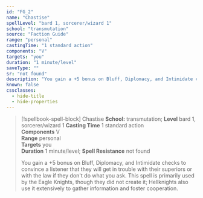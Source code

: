 ```yaml
---
id: "FG_2"
name: "Chastise"
spellLevel: "bard 1, sorcerer/wizard 1"
school: "transmutation"
source: "Faction Guide"
range: "personal"
castingTime: "1 standard action"
components: "V"
targets: "you"
duration: "1 minute/level"
saveType: ""
sr: "not found"
description: "You gain a +5 bonus on Bluff, Diplomacy, and Intimidate checks to convince a listener that they will get in trouble with their superiors or with the law if they don't do what you ask.  This spell is primarily used by the Eagle Knights, though they did not create it; Hellknights also use it extensively to gather information and foster cooperation."
known: false
cssclasses:
  - hide-title
  - hide-properties
---
```


> [!spellbook-spell-block] Chastise
> **School:** transmutation; **Level** bard 1, sorcerer/wizard 1
> **Casting Time** 1 standard action  
> **Components** V  
> **Range** personal  
> **Targets** you  
> **Duration** 1 minute/level; **Spell Resistance** not found
> 
> You gain a +5 bonus on Bluff, Diplomacy, and Intimidate checks to convince a listener that they will get in trouble with their superiors or with the law if they don't do what you ask.  This spell is primarily used by the Eagle Knights, though they did not create it; Hellknights also use it extensively to gather information and foster cooperation.